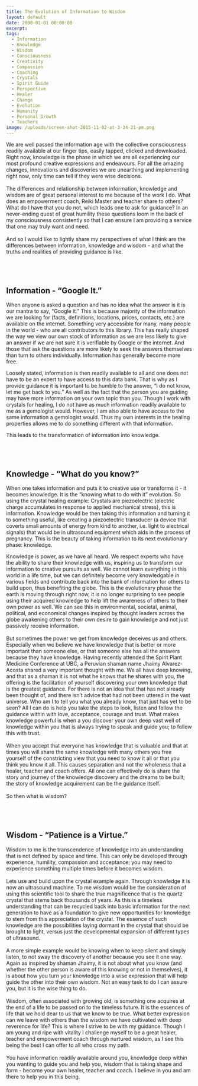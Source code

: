```yaml
---
title: The Evolution of Information to Wisdom
layout: default
date: 2000-01-01 00:00:00
excerpt:
tags:
  - Information
  - Knowledge
  - Wisdom
  - Consciousness
  - Creativity
  - Compassion
  - Coaching
  - Crystals
  - Spirit Guide
  - Perspective
  - Healer
  - Change
  - Evolution
  - Humanity
  - Personal Growth
  - Teachers
image: /uploads/screen-shot-2015-11-02-at-3-34-21-pm.png
---
```



We are well passed the information age with the collective consciousness readily available at our finger tips, easily tapped, clicked and downloaded. Right now, knowledge is the phase in which we are all experiencing our most profound creative expressions and endeavours. For all the amazing changes, innovations and discoveries we are unearthing and implementing right now, only time can tell if they were wise decisions.
<br>
<br>The differences and relationship between information, knowledge and wisdom are of great personal interest to me because of the work I do. What does an empowerment coach, Reiki Master and teacher share to others? What do I have that you do not, which leads one to ask for guidance? In an never-ending quest of great humility these questions loom in the back of my consciousness consistently so that I can ensure I am providing a service that one may truly want and need.
<br>
<br>And so I would like to lightly share my perspectives of what I think are the differences between information, knowledge and wisdom - and what the truths and realities of providing guidance is like.

## &nbsp;

## Information - “Google It.”

When anyone is asked a question and has no idea what the answer is it is our mantra to say, “Google it.” This is because majority of the information we are looking for (facts, definitions, locations, prices, contacts, etc.) are available on the internet. Something very accessible for many, many people in the world - who are all contributors to this library. This has really shaped the way we view our own stock of information as we are less likely to give an answer if we are not sure it is verifiable by Google or the internet. And those that ask the questions are more likely to seek the answers themselves than turn to others individually. Information has generally become more free.

Loosely stated, information is then readily available to all and one does not have to be an expert to have access to this data bank. That is why as I provide guidance it is important to be humble to the answer, “I do not know, let me get back to you.” As well as the fact that the person you are guiding may have more information on your own topic than you. Though I work with crystals for healing, I do not have as much information readily available to me as a gemologist would. However, I am also able to have access to the same information a gemologist would. Thus my own interests in the healing properties allows me to do something different with that information.

This leads to the transformation of information into knowledge.

## &nbsp;

## Knowledge - “What do you know?”

When one takes information and puts it to creative use or transforms it - it becomes knowledge. It is the “knowing what to do with it” evolution. So using the crystal healing example: Crystals are piezoelectric (electric charge accumulates in response to applied mechanical stress), this is information. Knowledge would be then taking this information and turning it to something useful, like creating a piezoelectric transducer (a device that coverts small amounts of energy from kind to another, i.e. light to electrical signals) that would be in ultrasound equipment which aids in the process of pregnancy. This is the beauty of taking information to its next evolutionary phase: knowledge.

Knowledge is power, as we have all heard. We respect experts who have the ability to share their knowledge with us, inspiring us to transform our information to creative pursuits as well. We cannot learn everything in this world in a life time, but we can definitely become very knowledgable in various fields and contribute back into the bank of information for others to build upon, thus benefiting the globe. This is the evolutionary phase the earth is moving through right now, it is no longer surprising to see people using their acquired knowledge to help lift the awareness of others to their own power as well. We can see this in environmental, societal, animal, political, and economical changes inspired by thought leaders across the globe awakening others to their own desire to gain knowledge and not just passively receive information.
<br>
<br>But sometimes the power we get from knowledge deceives us and others. Especially when we believe we have knowledge that is better or more important than someone else, or that someone else has all the answers because they have knowledge. Having recently attended the Spirit Plant Medicine Conference at UBC, a Peruvian shaman name Jhaimy Alvarez-Acosta shared a very important thought with me. We all have deep knowing, and that as a shaman it is not what he knows that he shares with you, the offering is the facilitation of yourself discovering your own knowledge that is the greatest guidance. For there is not an idea that that has not already been thought of, and there isn’t advice that had not been uttered in the vast universe. Who am I to tell you what you already know, that just has yet to be seen? All I can do is help you take the steps to look, listen and follow the guidance within with love, acceptance, courage and trust. What makes knowledge powerful is when a you discover your own deep vast well of knowledge within you that is always trying to speak and guide you; to follow this with trust.
<br>
<br>When you accept that everyone has knowledge that is valuable and that at times you will share the same knowledge with many others you free yourself of the constricting view that you need to know it all or that you think you know it all. This causes separation and not the wholeness that a healer, teacher and coach offers. All one can effectively do is share the story and journey of the knowledge discovery and the dreams to be built; the story of knowledge acquirement can be the guidance itself.
<br>
<br>So then what is wisdom?

## &nbsp;

## Wisdom - “Patience is a Virtue.”

Wisdom to me is the transcendence of knowledge into an understanding that is not defined by space and time. This can only be developed through experience, humility, compassion and acceptance; you may need to experience something multiple times before it becomes wisdom.
<br>
<br>Lets use and build upon the crystal example again. Through knowledge it is now an ultrasound machine. To me wisdom would be the consideration of using this scientific tool to share the true magnificence that is the quartz crystal that stems back thousands of years. As this is a timeless understanding that can be recycled back into basic information for the next generation to have as a foundation to give new opportunities for knowledge to stem from this appreciation of the crystal. The essence of such knowledge are the possibilities laying dormant in the crystal that should be brought to light, versus just the developmental expansion of different types of ultrasound.
<br>
<br>A more simple example would be knowing when to keep silent and simply listen, to not sway the discovery of another because you see it one way. Again as inspired by shaman Jhaimy, it is not about what you know (and whether the other person is aware of this knowing or not in themselves), it is about how you turn your knowledge into a wise expression that will help guide the other into their own wisdom. Not an easy task to do I can assure you, but it is the wise thing to do.
<br>
<br>Wisdom, often associated with growing old, is something one acquires at the end of a life to be passed on to the timeless future. It is the essences of life that we hold dear to us that we know to be true. What better expression can we leave with others than the wisdom we have cultivated with deep reverence for life? This is where I strive to be with my guidance. Though I am young and ripe with vitality I challenge myself to be a great healer, teacher and empowerment coach through nurtured wisdom, as I see this being the best I can offer to all who cross my path.&nbsp;
<br>
<br>You have information readily available around you, knowledge deep within you wanting to guide you and help you, wisdom that is taking shape and form - become your own healer, teacher and coach. I believe in you and am there to help you in this being.
